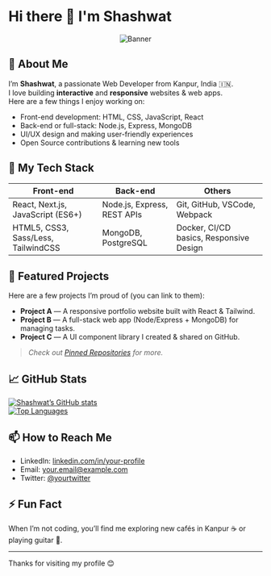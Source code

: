 # Hi there 👋 I'm Shashwat

<div align="center">
  <img src="https://capsule-render.vercel.app/api?text=Shashwat+Web&animation=fadeIn&type=waving&color=gradient&height=100" alt="Banner"/>
</div>

## 🔭 About Me  
I’m **Shashwat**, a passionate Web Developer from Kanpur, India 🇮🇳.  
I love building **interactive** and **responsive** websites & web apps.  
Here are a few things I enjoy working on:

- Front-end development: HTML, CSS, JavaScript, React  
- Back-end or full-stack: Node.js, Express, MongoDB  
- UI/UX design and making user-friendly experiences  
- Open Source contributions & learning new tools

## 🧰 My Tech Stack  
| Front-end | Back-end | Others |
|-----------|----------|--------|
| React, Next.js, JavaScript (ES6+) | Node.js, Express, REST APIs | Git, GitHub, VSCode, Webpack |
| HTML5, CSS3, Sass/Less, TailwindCSS | MongoDB, PostgreSQL | Docker, CI/CD basics, Responsive Design |

## 📂 Featured Projects  
Here are a few projects I’m proud of (you can link to them):  
- **Project A** — A responsive portfolio website built with React & Tailwind.  
- **Project B** — A full-stack web app (Node/Express + MongoDB) for managing tasks.  
- **Project C** — A UI component library I created & shared on GitHub.

> *Check out [Pinned Repositories](https://github.com/Shashwat-web?tab=repositories) for more.*

## 📈 GitHub Stats  
[![Shashwat’s GitHub stats](https://github-readme-stats.vercel.app/api?username=Shashwat-web&show_icons=true&theme=radical)](https://github.com/Shashwat-web)  
[![Top Languages](https://github-readme-stats.vercel.app/api/top-langs/?username=Shashwat-web&layout=compact&theme=radical)](https://github.com/Shashwat-web)

## 📫 How to Reach Me  
- LinkedIn: [linkedin.com/in/your-profile](https://linkedin.com/in/your-profile)  
- Email: your.email@example.com  
- Twitter: [@yourtwitter](https://twitter.com/yourtwitter)  

## ⚡ Fun Fact  
When I’m not coding, you’ll find me exploring new cafés in Kanpur ☕ or playing guitar 🎸.

---

Thanks for visiting my profile 😊  
